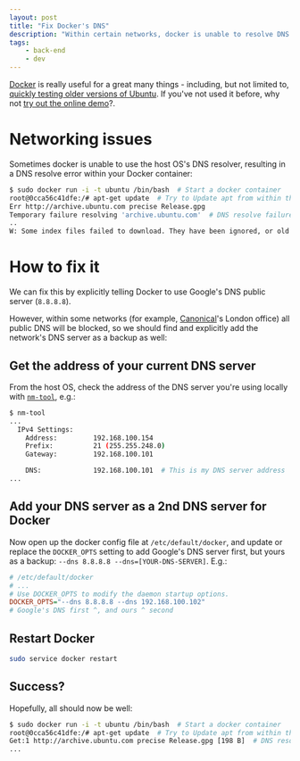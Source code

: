 ```yaml
---
layout: post
title: "Fix Docker's DNS"
description: "Within certain networks, docker is unable to resolve DNS correctly. When this happens, here's how to fix it."
tags:
    - back-end
    - dev
---
```


[Docker](https://www.docker.com/) is really useful for a great many things - including, but not limited to, [quickly testing older versions of Ubuntu](/2014/08/28/using-docker-to-spin-up-light-ubuntu-containers/). If you've not used it before, why not [try out the online demo](https://docker.com/tryit/)?.

Networking issues
===

Sometimes docker is unable to use the host OS's DNS resolver, resulting in a DNS resolve error within your Docker container:

``` bash
$ sudo docker run -i -t ubuntu /bin/bash  # Start a docker container
root@0cca56c41dfe:/# apt-get update  # Try to Update apt from within the container
Err http://archive.ubuntu.com precise Release.gpg
Temporary failure resolving 'archive.ubuntu.com'  # DNS resolve failure
..
W: Some index files failed to download. They have been ignored, or old ones used instead.
```

How to fix it
===

We can fix this by explicitly telling Docker to use Google's DNS public server (`8.8.8.8`).

However, within some networks (for example, [Canonical](http://www.canonical.com/about)'s London office) all public DNS will be blocked, so we should find and explicitly add the network's DNS server as a backup as well:

Get the address of your current DNS server
---

From the host OS, check the address of the DNS server you're using locally with [`nm-tool`](http://linux.die.net/man/1/nm-tool), e.g.:

``` bash
$ nm-tool
...
  IPv4 Settings:
    Address:         192.168.100.154
    Prefix:          21 (255.255.248.0)
    Gateway:         192.168.100.101

    DNS:             192.168.100.101  # This is my DNS server address
...
```

Add your DNS server as a 2nd DNS server for Docker
---

Now open up the docker config file at `/etc/default/docker`, and update or replace the `DOCKER_OPTS` setting to add Google's DNS server first, but yours as a backup: `--dns 8.8.8.8 --dns=[YOUR-DNS-SERVER]`. E.g.:

``` ini
# /etc/default/docker
# ...
# Use DOCKER_OPTS to modify the daemon startup options.
DOCKER_OPTS="--dns 8.8.8.8 --dns 192.168.100.102"
# Google's DNS first ^, and ours ^ second
```

Restart Docker
---

``` bash
sudo service docker restart
```

Success?
---

Hopefully, all should now be well:

``` bash
$ sudo docker run -i -t ubuntu /bin/bash  # Start a docker container
root@0cca56c41dfe:/# apt-get update  # Try to Update apt from within the container
Get:1 http://archive.ubuntu.com precise Release.gpg [198 B]  # DNS resolves properly
...
```
